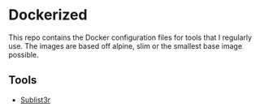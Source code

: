 # Dockerized

This repo contains the Docker configuration files for tools that I regularly use. The images are based off alpine, slim or the smallest base image possible.

## Tools

- [Sublist3r](./sublist3r)
